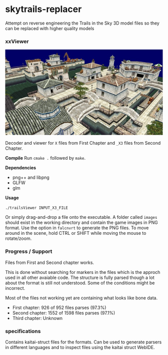 # skytrails-replacer
Attempt on reverse engineering the Trails in the Sky 3D model files so they can be replaced with higher quality models

### xxViewer

![Example screenshot](/preview.jpg?raw=true)

Decoder and viewer for `X` files from First Chapter and `_X3` files from Second Chapter.

**Compile**
Run `cmake .` followed by `make`.

**Dependencies**

- png++ and libpng
- GLFW
- glm

**Usage**

`./trailsViewer INPUT_X3_FILE`

Or simply drag-and-drop a file onto the executable. A folder called `images` should exist in the working directory and contain the game images in PNG format. Use the option in `falcnvrt` to generate the PNG files.
To move around in the scene, hold CTRL or SHIFT while moving the mouse to rotate/zoom.

### Progress / Support

Files from First and Second chapter works.

This is done without searching for markers in the files which is the approch used in all other avaiable code. The structure is fully parsed though a lot about the format is still not understood. Some of the conditions might be incorrect.

Most of the files not working yet are containing what looks like bone data.

- First chapter: 926 of 952 files parses (97.3%)
- Second chapter: 1552 of 1598 files parses (97.1%)
- Third chapter: Unknown

### specifications

Contains kaitai-struct files for the formats. Can be used to generate parsers in different languages and to inspect files using the kaitai struct WebIDE.
